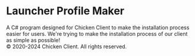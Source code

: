 # Launcher Profile Maker
A C# program designed for Chicken Client to make the installation process easier for users.
We're trying to make the installation process of our client as simple as possible!
<br>
&copy; 2020-2024 Chicken Client. All rights reserved.
